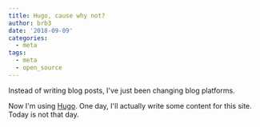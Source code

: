 ```yaml
---
title: Hugo, cause why not?
author: brb3
date: '2018-09-09'
categories:
  - meta
tags:
  - meta
  - open_source
---
```


Instead of writing blog posts, I've just been changing blog platforms.

Now I'm using [Hugo](https://gohugo.io). One day, I'll actually write some
content for this site. Today is not that day.
